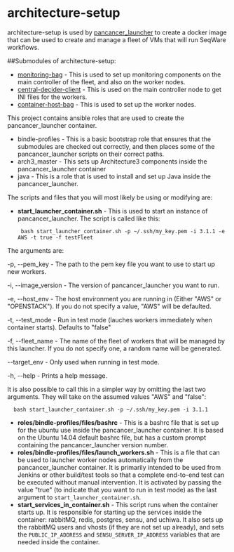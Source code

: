 architecture-setup
==================

architecture-setup is used by [pancancer\_launcher](https://github.com/ICGC-TCGA-PanCancer/pancancer_launcher/) to create a docker image that can be used to create and manage a fleet of VMs that will run SeqWare workflows.

##Submodules of architecture-setup:

* [monitoring-bag](https://github.com/ICGC-TCGA-PanCancer/monitoring-bag.git) - This is used to set up monitoring components on the main controller of the fleet, and also on the worker nodes.
* [central-decider-client](https://github.com/ICGC-TCGA-PanCancer/central-decider-client) - This is used on the main controller node to get INI files for the workers.
* [container-host-bag](https://github.com/ICGC-TCGA-PanCancer/container-host-bag) - This is used to set up the worker nodes.

This project contains ansible roles that are used to create the pancancer\_launcher container.

 - bindle-profiles - This is a basic bootstrap role that ensures that the submodules are checked out correctly, and then places some of the pancancer\_launcher scripts on their correct paths.
 - arch3_master - This sets up Architecture3 components inside the pancancer\_launcher container
 - java - This is a role that is used to install and set up Java inside the pancancer\_launcher.

The scripts and files that you will most likely be using or modifying are:

 - **start\_launcher\_container.sh** - This is used to start an instance of pancancer\_launcher. The script is called like this:

        bash start_launcher_container.sh -p ~/.ssh/my_key.pem -i 3.1.1 -e AWS -t true -f testFleet

The arguments are:

\-p, --pem_key - The path to the pem key file you want to use to start up new workers.

\-i, --image_version - The version of pancancer_launcher you want to run.

\-e, --host_env - The host environment you are running in (Either "AWS" or "OPENSTACK"). If you do not specify a value, "AWS" will be defaulted.

\-t, --test_mode - Run in test mode (lauches workers immediately when container starts). Defaults to "false"

\-f, --fleet_name - The name of the fleet of workers that will be managed by this launcher. If you do not specify one, a random name will be generated.

--target_env - Only used when running in test mode.

\-h, --help - Prints a help message.

  It is also possible to call this in a simpler way by omitting the last two arguments. They will take on the assumed values "AWS" and "false":
  
      bash start_launcher_container.sh -p ~/.ssh/my_key.pem -i 3.1.1

 - **roles/bindle-profiles/files/bashrc** - This is a bashrc file that is set up for the ubuntu use inside the pancancer\_launcher container. It is based on the Ubuntu 14.04 default bashrc file, but has a custom prompt containing the pancancer\_launcher version number.
 - **roles/bindle-profiles/files/launch\_workers.sh** - This is a file that can be used to launcher worker nodes automatically from the pancancer\_launcher container. It is primarily intended to be used from Jenkins or other build/test tools so that a complete end-to-end test can be executed without manual intervention. It is activated by passing the value "true" (to indicate that you want to run in test mode) as the last argument to `start_launcher_container.sh`.
 - **start\_services\_in\_container.sh** - This script runs when the container starts up. It is responsible for starting up the services inside the container: rabbitMQ, redis, postgres, sensu, and uchiwa. It also sets up the rabbitMQ users and vhosts (if they are not set up already), and sets the `PUBLIC_IP_ADDRESS` and `SENSU_SERVER_IP_ADDRESS` variables that are needed inside the container.
